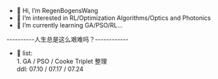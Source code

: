 - 👋 Hi, I’m RegenBogensWang
- 👀 I’m interested in RL/Optimization Algorithms/Optics and Photonics
- 🌱 I’m currently learning GA/PSO/RL...


----------人生总是这么艰难吗？------------


- 🙂 list:    
          1. GA / PSO / Cooke Triplet 整理  
             ddl: 07.10 / 07.17 / 07.24  
